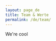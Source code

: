 ```yaml
---
layout: page_de
title: Team & Werte 
permalink: /de/team/
---
```

<style>.page-link.team { border-color:#FF7043; }</style>

We're cool